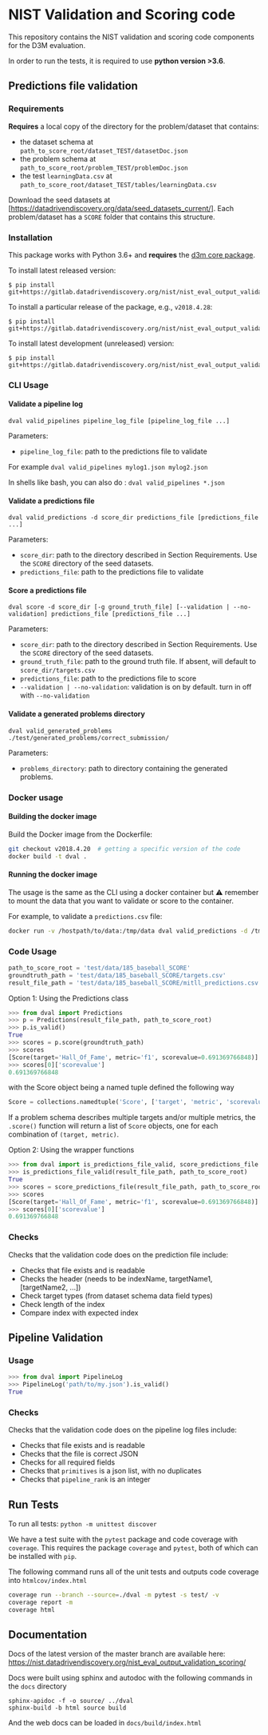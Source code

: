 # NIST Validation and Scoring code

This repository contains the NIST validation and scoring code components for the D3M evaluation.

In order to run the tests, it is required to use **python version >3.6**.

## Predictions file validation

### Requirements

**Requires** a local copy of the directory for the problem/dataset that contains:
* the dataset schema at `path_to_score_root/dataset_TEST/datasetDoc.json`
* the problem schema at `path_to_score_root/problem_TEST/problemDoc.json`
* the test `learningData.csv` at `path_to_score_root/dataset_TEST/tables/learningData.csv`

Download the seed datasets at [https://datadrivendiscovery.org/data/seed_datasets_current/]. Each problem/dataset has a `SCORE` folder that contains this structure.

### Installation

This package works with Python 3.6+ and **requires** the [d3m core package](https://gitlab.com/datadrivendiscovery/d3m).

To install latest released version:

```
$ pip install git+https://gitlab.datadrivendiscovery.org/nist/nist_eval_output_validation_scoring.git@master
```

To install a particular release of the package, e.g., `v2018.4.28`:

```
$ pip install git+https://gitlab.datadrivendiscovery.org/nist/nist_eval_output_validation_scoring.git@v2018.4.28
```

To install latest development (unreleased) version:

```
$ pip install git+https://gitlab.datadrivendiscovery.org/nist/nist_eval_output_validation_scoring.git@develop
```

### CLI Usage

#### Validate a pipeline log
```
dval valid_pipelines pipeline_log_file [pipeline_log_file ...]
```
Parameters:
* `pipeline_log_file`: path to the predictions file to validate

For example
`dval valid_pipelines mylog1.json mylog2.json`

In shells like bash, you can also do : `dval valid_pipelines *.json`

#### Validate a predictions file

```
dval valid_predictions -d score_dir predictions_file [predictions_file ...]
```
Parameters:
* `score_dir`: path to the directory described in Section Requirements. Use the `SCORE` directory of the seed datasets.
* `predictions_file`: path to the predictions file to validate

#### Score a predictions file

```
dval score -d score_dir [-g ground_truth_file] [--validation | --no-validation] predictions_file [predictions_file ...]
```

Parameters:
* `score_dir`: path to the directory described in Section Requirements. Use the `SCORE` directory of the seed datasets.
* `ground_truth_file`: path to the ground truth file. If absent, will default to `score_dir/targets.csv`
* `predictions_file`: path to the predictions file to score
* `--validation | --no-validation`: validation is on by default. turn in off with `--no-validation`


#### Validate a generated problems directory

```
dval valid_generated_problems ./test/generated_problems/correct_submission/
```

Parameters:
* `problems_directory`: path to directory containing the generated problems.


### Docker usage

#### Building the docker image

Build the Docker image from the Dockerfile: 

```bash
git checkout v2018.4.20  # getting a specific version of the code
docker build -t dval .
```

#### Running the docker image

The usage is the same as the CLI using a docker container but :warning: remember to mount the data that you want to validate or score to the container.

For example, to validate a `predictions.csv` file:
```bash
docker run -v /hostpath/to/data:/tmp/data dval valid_predictions -d /tmp/data/SCORE /tmp/data/predictions.csv
```

### Code Usage

```python
path_to_score_root = 'test/data/185_baseball_SCORE'
groundtruth_path = 'test/data/185_baseball_SCORE/targets.csv'
result_file_path = 'test/data/185_baseball_SCORE/mitll_predictions.csv'
```

Option 1: Using the Predictions class
```python
>>> from dval import Predictions
>>> p = Predictions(result_file_path, path_to_score_root)
>>> p.is_valid()
True
>>> scores = p.score(groundtruth_path)
>>> scores
[Score(target='Hall_Of_Fame', metric='f1', scorevalue=0.691369766848)]
>>> scores[0]['scorevalue']
0.691369766848
```

with the Score object being a named tuple defined the following way
```python
Score = collections.namedtuple('Score', ['target', 'metric', 'scorevalue'])
```

If a problem schema describes multiple targets and/or multiple metrics, the `.score()` function will return a
list of `Score` objects, one for each combination of `(target, metric)`.

Option 2: Using the wrapper functions
```python
>>> from dval import is_predictions_file_valid, score_predictions_file
>>> is_predictions_file_valid(result_file_path, path_to_score_root)
True
>>> scores = score_predictions_file(result_file_path, path_to_score_root, groundtruth_path)
>>> scores
[Score(target='Hall_Of_Fame', metric='f1', scorevalue=0.691369766848)]
>>> scores[0]['scorevalue']
0.691369766848
```

### Checks

Checks that the validation code does on the prediction file include:

* Checks that file exists and is readable
* Checks the header (needs to be indexName, targetName1, [targetName2, ...])
* Check target types (from dataset schema data field types)
* Check length of the index
* Compare index with expected index


## Pipeline Validation

### Usage

```python
>>> from dval import PipelineLog
>>> PipelineLog('path/to/my.json').is_valid()
True
```

### Checks

Checks that the validation code does on the pipeline log files include:

* Checks that file exists and is readable
* Checks that the file is correct JSON
* Checks for all required fields
* Checks that `primitives` is a json list, with no duplicates
* Checks that `pipeline_rank` is an integer

## Run Tests

To run all tests: `python -m unittest discover`

We have a test suite with the `pytest` package and code coverage with `coverage`. This requires the package `coverage` and `pytest`, both of which can be installed with `pip`.

The following command runs all of the unit tests and outputs code coverage into `htmlcov/index.html`

```bash
coverage run --branch --source=./dval -m pytest -s test/ -v
coverage report -m
coverage html
```

## Documentation

Docs of the latest version of the master branch are available here: https://nist.datadrivendiscovery.org/nist_eval_output_validation_scoring/

Docs were built using sphinx and autodoc with the following commands in the `docs` directory

```
sphinx-apidoc -f -o source/ ../dval
sphinx-build -b html source build
```

And the web docs can be loaded in `docs/build/index.html`
